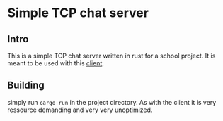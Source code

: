 # Simple TCP chat server

## Intro

This is a simple TCP chat server written in rust for a school project. It is meant to be used with this [client](https://github.com/MarinPostma/simple_tcp_chat_client).

## Building

simply run `cargo run` in the project directory. As with the client it is very ressource demanding and very very unoptimized.
